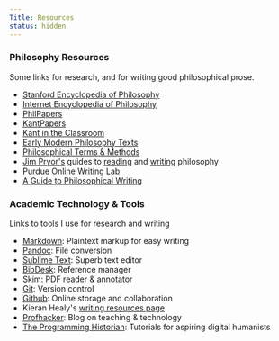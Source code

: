 ```yaml
---
Title: Resources
status: hidden
---
```


### Philosophy Resources ###

Some links for research, and for writing good philosophical prose.

- [Stanford Encyclopedia of Philosophy](http://plato.stanford.edu)
- [Internet Encyclopedia of Philosophy](http://www.iep.utm.edu/)
- [PhilPapers](http://philpapers.org)
- [KantPapers](http://kantpapers.org)
- [Kant in the Classroom](http://www.manchester.edu/kant/Home/index.htm)
- [Early Modern Philosophy Texts](http://earlymoderntexts.com)
- [Philosophical Terms & Methods](http://www.jimpryor.net/teaching/vocab/index.html)
- [Jim Pryor's](http://www.jimpryor.net) guides to [reading](http://www.jimpryor.net/teaching/guidelines/reading.html) and [writing](http://www.jimpryor.net/teaching/guidelines/writing.html) philosophy
- [Purdue Online Writing Lab](http://owl.english.purdue.edu/owl/)
- [A Guide to Philosophical Writing](http://writingproject.fas.harvard.edu/files/hwp/files/philosophical_writing.pdf)

### Academic Technology & Tools ###

Links to tools I use for research and writing

- [Markdown](http://daringfireball.net/projects/markdown/): Plaintext markup 
  for easy writing
- [Pandoc](http://johnmacfarlane.net/pandoc/index.html): File conversion
- [Sublime Text](http://www.sublimetext.com): Superb text editor
- [BibDesk](http://bibdesk.sourceforge.net): Reference manager
- [Skim](http://skim-app.sourceforge.net): PDF reader & annotator
- [Git](http://git-scm.com): Version control
- [Github](https://education.github.com): Online storage and collaboration
- Kieran Healy's [writing resources page](http://kieranhealy.org/resources/)
- [Profhacker](http://chronicle.com/blogs/profhacker/): Blog on teaching &
  technology
- [The Programming Historian](http://programminghistorian.org): Tutorials for
  aspiring digital humanists
